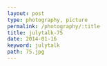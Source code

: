 ```yaml
---
layout: post
type: photography, picture
permalink: /photography/:title
title: julytalk-75
date: 2014-01-16
keyword: julytalk
path: 75.jpg
---
```



